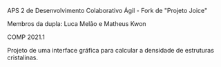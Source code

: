 APS 2 de Desenvolvimento Colaborativo Ágil - Fork de "Projeto Joice"

Membros da dupla: Luca Melão e Matheus Kwon

COMP 2021.1

Projeto de uma interface gráfica para calcular a densidade de estruturas cristalinas.
